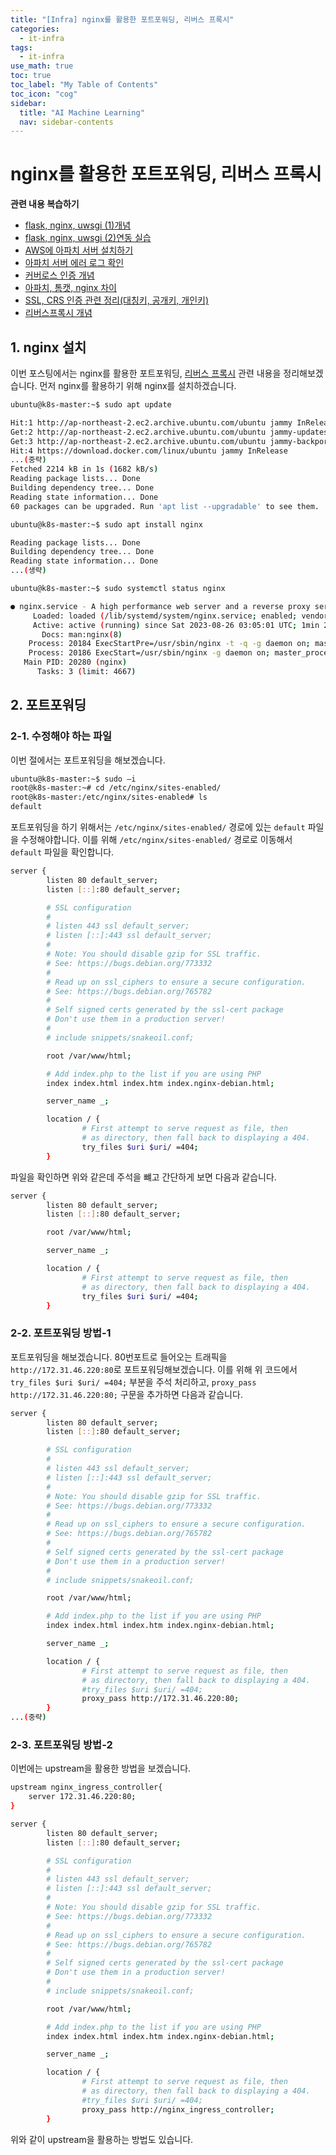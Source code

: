 ```yaml
---
title: "[Infra] nginx를 활용한 포트포워딩, 리버스 프록시" 
categories:
  - it-infra
tags:
  - it-infra
use_math: true
toc: true
toc_label: "My Table of Contents"
toc_icon: "cog"
sidebar:
  title: "AI Machine Learning"
  nav: sidebar-contents
---
```


# nginx를 활용한 포트포워딩, 리버스 프록시

**관련 내용 복습하기**   

* [flask, nginx, uwsgi (1)개념](https://losskatsu.github.io/it-infra/flask-nginx-uwsgi-concept/)
* [flask, nginx, uwsgi (2)연동 실습](https://losskatsu.github.io/it-infra/flask-nginx-uwsgi/)  
* [AWS에 아파치 서버 설치하기](https://losskatsu.github.io/it-infra/aws-apache/)
* [아파치 서버 에러 로그 확인](https://losskatsu.github.io/it-infra/apache-error-log/)
* [커버로스 인증 개념](https://losskatsu.github.io/it-infra/kerberos/)
* [아파치, 톰캣, nginx 차이](https://losskatsu.github.io/it-infra/webserver/)
* [SSL, CRS 인증 관련 정리(대칭키, 공개키, 개인키)](https://losskatsu.github.io/it-infra/ssl-auth/)
* [리버스프록시 개념](https://losskatsu.github.io/it-infra/reverse-proxy/)

## 1. nginx 설치

이번 포스팅에서는 nginx를 활용한 포트포워딩, [리버스 프록시](https://losskatsu.github.io/it-infra/reverse-proxy/) 관련 내용을 정리해보겠습니다. 
먼저 nginx를 활용하기 위해 nginx를 설치하겠습니다.  

```bash
ubuntu@k8s-master:~$ sudo apt update

Hit:1 http://ap-northeast-2.ec2.archive.ubuntu.com/ubuntu jammy InRelease
Get:2 http://ap-northeast-2.ec2.archive.ubuntu.com/ubuntu jammy-updates InRelease [119 kB]
Get:3 http://ap-northeast-2.ec2.archive.ubuntu.com/ubuntu jammy-backports InRelease [109 kB]
Hit:4 https://download.docker.com/linux/ubuntu jammy InRelease
...(중략)
Fetched 2214 kB in 1s (1682 kB/s)
Reading package lists... Done
Building dependency tree... Done
Reading state information... Done
60 packages can be upgraded. Run 'apt list --upgradable' to see them.
```

```bash
ubuntu@k8s-master:~$ sudo apt install nginx

Reading package lists... Done
Building dependency tree... Done
Reading state information... Done
...(생략)
```

```bash
ubuntu@k8s-master:~$ sudo systemctl status nginx

● nginx.service - A high performance web server and a reverse proxy server
     Loaded: loaded (/lib/systemd/system/nginx.service; enabled; vendor preset: enabled)
     Active: active (running) since Sat 2023-08-26 03:05:01 UTC; 1min 24s ago
       Docs: man:nginx(8)
    Process: 20184 ExecStartPre=/usr/sbin/nginx -t -q -g daemon on; master_process on; (code=exited, status=0/SUCCESS)
    Process: 20186 ExecStart=/usr/sbin/nginx -g daemon on; master_process on; (code=exited, status=0/SUCCESS)
   Main PID: 20280 (nginx)
      Tasks: 3 (limit: 4667)
```

## 2. 포트포워딩

### 2-1. 수정해야 하는 파일

이번 절에서는 포트포워딩을 해보겠습니다. 

```bash
ubuntu@k8s-master:~$ sudo –i
root@k8s-master:~# cd /etc/nginx/sites-enabled/
root@k8s-master:/etc/nginx/sites-enabled# ls
default
```

포트포워딩을 하기 위해서는 `/etc/nginx/sites-enabled/` 경로에 있는 `default` 파일을 수정해야합니다. 
이를 위해 `/etc/nginx/sites-enabled/` 경로로 이동해서 `default` 파일을 확인합니다. 

```bash
server {
        listen 80 default_server;
        listen [::]:80 default_server;

        # SSL configuration
        #
        # listen 443 ssl default_server;
        # listen [::]:443 ssl default_server;
        #
        # Note: You should disable gzip for SSL traffic.
        # See: https://bugs.debian.org/773332
        #
        # Read up on ssl_ciphers to ensure a secure configuration.
        # See: https://bugs.debian.org/765782
        #
        # Self signed certs generated by the ssl-cert package
        # Don't use them in a production server!
        #
        # include snippets/snakeoil.conf;

        root /var/www/html;

        # Add index.php to the list if you are using PHP
        index index.html index.htm index.nginx-debian.html;

        server_name _;

        location / {
                # First attempt to serve request as file, then
                # as directory, then fall back to displaying a 404.
                try_files $uri $uri/ =404;
        }
```

파일을 확인하면 위와 같은데 주석을 뺴고 간단하게 보면 다음과 같습니다. 

```bash
server {
        listen 80 default_server;
        listen [::]:80 default_server;

        root /var/www/html;

        server_name _;

        location / {
                # First attempt to serve request as file, then
                # as directory, then fall back to displaying a 404.
                try_files $uri $uri/ =404;
        }
```

### 2-2. 포트포워딩 방법-1

포트포워딩을 해보겠습니다. 80번포트로 들어오는 트래픽을 `http://172.31.46.220:80`로 포트포워딩해보겠습니다. 
이를 위해 위 코드에서 `try_files $uri $uri/ =404;` 부분을 주석 처리하고, `proxy_pass http://172.31.46.220:80;` 구문을 추가하면 다음과 같습니다.  

```bash
server {
        listen 80 default_server;
        listen [::]:80 default_server;

        # SSL configuration
        #
        # listen 443 ssl default_server;
        # listen [::]:443 ssl default_server;
        #
        # Note: You should disable gzip for SSL traffic.
        # See: https://bugs.debian.org/773332
        #
        # Read up on ssl_ciphers to ensure a secure configuration.
        # See: https://bugs.debian.org/765782
        #
        # Self signed certs generated by the ssl-cert package
        # Don't use them in a production server!
        #
        # include snippets/snakeoil.conf;

        root /var/www/html;

        # Add index.php to the list if you are using PHP
        index index.html index.htm index.nginx-debian.html;

        server_name _;

        location / {
                # First attempt to serve request as file, then
                # as directory, then fall back to displaying a 404.
                #try_files $uri $uri/ =404;
                proxy_pass http://172.31.46.220:80;
        }
...(중략)
```


### 2-3. 포트포워딩 방법-2

이번에는 upstream을 활용한 방법을 보겠습니다. 

```bash
upstream nginx_ingress_controller{
    server 172.31.46.220:80;
}

server {
        listen 80 default_server;
        listen [::]:80 default_server;

        # SSL configuration
        #
        # listen 443 ssl default_server;
        # listen [::]:443 ssl default_server;
        #
        # Note: You should disable gzip for SSL traffic.
        # See: https://bugs.debian.org/773332
        #
        # Read up on ssl_ciphers to ensure a secure configuration.
        # See: https://bugs.debian.org/765782
        #
        # Self signed certs generated by the ssl-cert package
        # Don't use them in a production server!
        #
        # include snippets/snakeoil.conf;

        root /var/www/html;

        # Add index.php to the list if you are using PHP
        index index.html index.htm index.nginx-debian.html;

        server_name _;

        location / {
                # First attempt to serve request as file, then
                # as directory, then fall back to displaying a 404.
                #try_files $uri $uri/ =404;
                proxy_pass http://nginx_ingress_controller;
        }
```

위와 같이 upstream을 활용하는 방법도 있습니다. 
